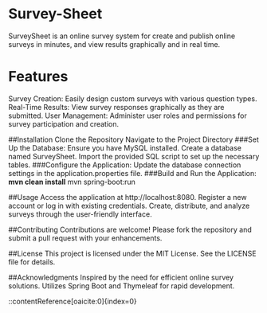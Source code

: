 Survey-Sheet
====================

SurveySheet is an online survey system for create and publish online surveys in minutes, and view results graphically and in real time. 

# Features
Survey Creation: Easily design custom surveys with various question types.
Real-Time Results: View survey responses graphically as they are submitted.
User Management: Administer user roles and permissions for survey participation and creation.

##Installation
Clone the Repository
Navigate to the Project Directory
###Set Up the Database:
Ensure you have MySQL installed.
Create a database named SurveySheet.
Import the provided SQL script to set up the necessary tables.
###Configure the Application:
Update the database connection settings in the application.properties file.
###Build and Run the Application:
**mvn clean install**
mvn spring-boot:run

##Usage
Access the application at http://localhost:8080.
Register a new account or log in with existing credentials.
Create, distribute, and analyze surveys through the user-friendly interface.

##Contributing
Contributions are welcome! Please fork the repository and submit a pull request with your enhancements.

##License
This project is licensed under the MIT License. See the LICENSE file for details.

##Acknowledgments
Inspired by the need for efficient online survey solutions.
Utilizes Spring Boot and Thymeleaf for rapid development.

::contentReference[oaicite:0]{index=0}
